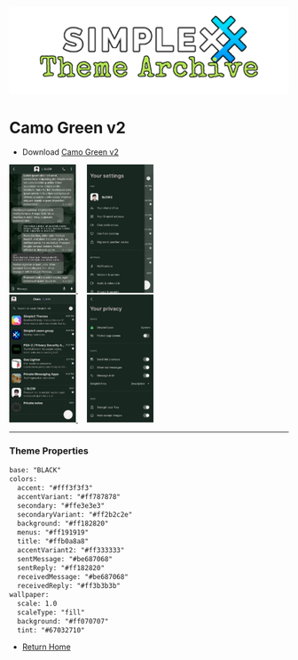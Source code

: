 ![SxC Theme Archive Banner](../resources/SxC_themeBanner.png)

# Camo Green v2

* Download [Camo Green v2](../themes/SxC_camoGreen-v2.theme)

<a href="../screenshots/SxC_camoGreen-v201.jpg" target="_blank">
	<img src="../screenshots/SxC_camoGreen-v201.jpg" width="120">
</a>&nbsp;&nbsp;&nbsp;
<a href="../screenshots/SxC_camoGreen-v202.jpg" target="_blank">
	<img src="../screenshots/SxC_camoGreen-v202.jpg" width="120">
</a>
<br>
<a href="../screenshots/SxC_camoGreen-v203.jpg" target="_blank">
	<img src="../screenshots/SxC_camoGreen-v203.jpg" width="120">
</a>&nbsp;&nbsp;&nbsp;
<a href="../screenshots/SxC_camoGreen-v204.jpg" target="_blank">
	<img src="../screenshots/SxC_camoGreen-v204.jpg" width="120">
</a>

----
### Theme Properties
```
base: "BLACK"
colors:
  accent: "#fff3f3f3"
  accentVariant: "#ff787878"
  secondary: "#ffe3e3e3"
  secondaryVariant: "#ff2b2c2e"
  background: "#ff182820"
  menus: "#ff191919"
  title: "#ffb0a8a8"
  accentVariant2: "#ff333333"
  sentMessage: "#be687068"
  sentReply: "#ff182820"
  receivedMessage: "#be687068"
  receivedReply: "#ff3b3b3b"
wallpaper:
  scale: 1.0
  scaleType: "fill"
  background: "#ff070707"
  tint: "#67032710"
```

* [Return Home](../)
